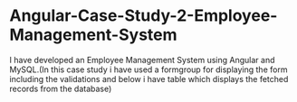 # Angular-Case-Study-2-Employee-Management-System
 I have developed an Employee Management System using Angular and MySQL.(In this case study i have used a formgroup for displaying the form including the validations and below i have table which displays the fetched records from the database)
